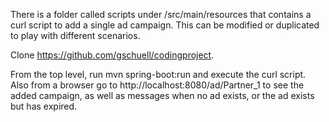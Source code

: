 There is a folder called scripts under /src/main/resources that contains a curl script to add a single ad campaign. This can be modified or duplicated to play with different scenarios.

Clone https://github.com/gschuell/codingproject.

From the top level, run mvn spring-boot:run and execute the curl script. Also from a browser go to http://localhost:8080/ad/Partner_1 to see the added campaign, as well as messages when no ad exists, or the ad exists but has expired.
